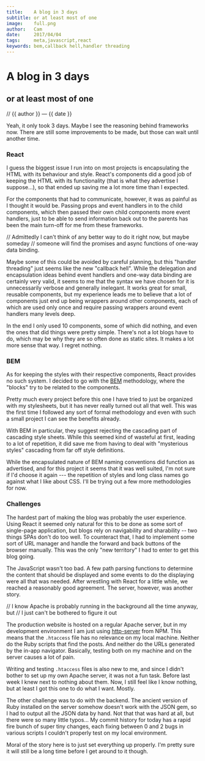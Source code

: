 ```yaml
---
title:    A blog in 3 days
subtitle: or at least most of one
image:    full.png
author:   Cam
date:     2017/04/04
tags:     meta,javascript,react
keywords: bem,callback hell,handler threading
---
```

# A blog in 3 days
## or at least most of one

// {{ author }} &mdash; {{ date }}

Yeah, it only took 3 days. Maybe I see the reasoning behind frameworks now.
There are still some improvements to be made, but those can wait until another
time.

### React

I guess the biggest issue I run into on most projects is encapsulating the HTML
with its behaviour and style. React's components did a good job of keeping the
HTML with its functionality (that is what they advertise I suppose&hellip;), so
that ended up saving me a lot more time than I expected.

For the components that had to communicate, however, it was as painful as I
thought it would be. Passing props and event handlers in to the child components, which
then passed their own child components more event handlers, just to be able to
send information back out to the parents has been the main turn-off for me from
these frameworks.

// Admittedly I can't think of any better way to do it right now, but maybe someday
// someone will find the promises and async functions of one-way data binding.

Maybe some of this could be avoided by careful planning, but this "handler threading"
just seems like the new "callback hell". While the delegation and encapsulation
ideas behind event handlers and one-way data binding are certainly very valid,
it seems to me that the syntax we have chosen for it is unnecessarily verbose
and generally inelegant. It works great for small, reusable components, but
my experience leads me to believe that a lot of components just end up being
wrappers around other components, each of which are used only once and
require passing wrappers around event handlers many levels deep.


In the end I only used 10 components, some of which did nothing, and even the
ones that did things were pretty simple. There's not a lot blogs have to do,
which may be why they are so often done as static sites. It makes a lot more
sense that way. I regret nothing.

### BEM

As for keeping the styles with their respective components, React provides no
such system. I decided to go with the [BEM](http://getbem.com/) methodology,
where the "blocks" try to be related to the components.

Pretty much every project before this one I have tried to just be organized
with my stylesheets, but it has never really turned out all that well. This was
the first time I followed any sort of formal methodology and even with such a
small project I can see the benefits already.

With BEM in particular, they suggest rejecting the cascading part of cascading
style sheets. While this seemed kind of wasteful at first, leading to a lot of
repetition, it did save me from having to deal with "mysterious styles"
cascading from far off style definitions.

While the encapsulated nature of BEM naming conventions did function as
advertised, and for this project it seems that it was well suited, I'm not sure
if I'd choose it again --- the repetition of styles and long class names go
against what I like about CSS. I'll be trying out a few more methodologies for
now.

### Challenges

The hardest part of making the blog was probably the user experience. Using
React it seemed only natural for this to be done as some sort of single-page
application, but blogs rely on navigability and sharability -- two things SPAs
don't do too well. To counteract that, I had to implement some sort of URL
manager and handle the forward and back buttons of the browser manually. This
was the only "new territory" I had to enter to get this blog going.

The JavaScript wasn't too bad. A few path parsing functions to determine the
content that should be displayed and some events to do the displaying were all
that was needed. After wrestling with React for a little while, we reached a
reasonably good agreement. The server, however, was another story.

// I know Apache is probably running in the background all the time anyway, but
// I just can't be bothered to figure it out

The production website is hosted on a regular Apache server, but in my
development environment I am just using [http-server](https://www.npmjs.com/package/http-server)
from NPM. This means that the `.htaccess` file has no relevance on my local
machine. Neither do the Ruby scripts that find the posts. And neither do the
URLs generated by the in-app navigator. Basically, testing both on my machine
and on the server causes a lot of pain.

Writing and testing `.htaccess` files is also new to me, and since I didn't
bother to set up my own Apache server, it was not a fun task. Before last week I
knew next to nothing about them. Now, I still feel like I know nothing, but at
least I got this one to do what I want. Mostly.

The other challenge was to do with the backend. The ancient version of Ruby
installed on the server somehow doesn't work with the JSON gem, so I had to
output all the JSON data by hand. Not that that was hard at all, but there were
so many little typos&hellip; My commit history for today has a rapid fire bunch
of super tiny changes, each fixing between 0 and 2 bugs in various scripts I
couldn't properly test on my local environment.

Moral of the story here is to just set everything up properly. I'm pretty sure
it will still be a long time before I get around to it though.
